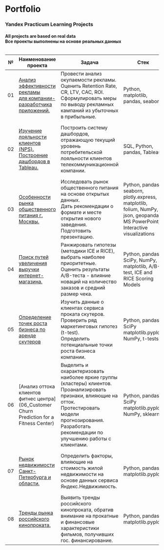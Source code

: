 # Portfolio
### Yandex Practicum Learning Projects
#### All projects are based on real data <br> Все проекты выполнены на основе реальных данных <br><br>


|№ |  Наименование проекта                                                                    |    Задача     |    Стек     |
|---|------------------------------------------------------------------------------------------|---------------|-------------|
|01 |<br>[Анализ эффективности рекламы<br>для компании-разработчика приложений.](01_Marketing_Analysis_for_an_Entertainment_App)<br><br>|Провести анализ окупаемости рекламы. Оценить Retention Rate, CR, LTV, CAC, ROI.<br>Сформулировать меры по выводу рекламных кампаний из убыточных в прибыльные.|Python, matplotlib, pandas, seaborn|
|02 |<br>[Изучение лояльности клиентов (NPS). <br>Построение дашбордов в Tableau.](02_Net_Promoter_Score_for_Telecom)<br><br>|Построить систему дашбордов, отражающую текущий уровень потребительской лояльности клиентов телекоммуникационной компании.|SQL, Python, pandas, Tableau|
|03 |<br>[Особенности рынка общественного питания г. Москвы.](03_Eateries_in_Moscow)<br><br>|Исследовать рынок общественного питания на основе открытых данных.<br>Дать рекомендации о формате и месте открытия нового заведения. Подготовить презентацию.|Python, pandas, seaborn, plotly.express, matplotlib, folium, NumPy, json, geopandas, MS PowerPoint, Interactive visualizations| 
|04 |<br>[Поиск путей увеличения выручки интернет-магазина.](04_AB_testing_and_hypothesis_prioritization)<br><br>|Ранжировать гипотезы (методики ICE и RICE), выбрать наиболее приоритетные.<br>Оценить результаты A/B-теста - влияние новаций на количество заказов и средний размер чека.|Python, pandas, SciPy, NumPy, matplotlib, A/B-test, ICE and RICE Scoring Models| 
|05 |<br>[Определение точек роста бизнеса по аренде скутеров](05_Growth_Opportunities_for_Scooter_Rental)<br><br>|Изучить данные о клиентах сервиса проката скутеров. Проверить ряд маркетинговых гипотез (t-test).<br>Определить потенциальные точки роста бизнеса компании.|Python, pandas, SciPy matplotlib.pyplot, NumPy, t-tests|
|06 |<br>[Анализ оттока клиентов фитнес центра](06_Customer Churn Prediction for a Fitness Center)<br><br>|Выделить и охарактеризовать наиболее яркие группы (кластеры) клиентов. Проанализировать признаки, влияющие на отток.<br>Протестировать модели прогнозирования. Разработать рекомендации по улучшению работы с клиентами.|Python, pandas, SciPy matplotlib.pyplot, NumPy, sklearn|
|07 |<br>[Рынок недвижимости Санкт-Петербурга и области.](07_Real_estate)<br><br>|Определить факторы, влияющие на стоимость жилой недвижимости на основе данных сервиса Яндекс.Недвижимость.|Python, pandas, matplotlib.pyplot|
|08 |<br>[Тренды рынка российского кинопроката.](08_Film_distribution)<br><br>|Выявить тренды российского кинопроката, обратив внимание на прокатные и финансовые характеристики фильмов, получивших гос. финансирование.|Python, pandas, matplotlib.pyplot|
